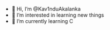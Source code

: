 - 👋 Hi, I’m @Kav1nduAkalanka
- 👀 I’m interested in learning new  things 
- 🌱 I’m currently learning C
  
  

<!---
Kav1nduAkalanka/Kav1nduAkalanka is a ✨ special ✨ repository because its `README.md` (this file) appears on your GitHub profile.
You can click the Preview link to take a look at your changes.
--->
